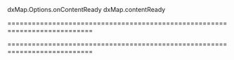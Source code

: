 <!--id-->dxMap.Options.onContentReady<!--/id-->
<!--EventForAction-->dxMap.contentReady<!--/EventForAction-->
===========================================================================
<!--hidden--><!--/hidden-->
===========================================================================

<!--shortDescription-->

<!--/shortDescription-->

<!--fullDescription-->

<!--/fullDescription-->